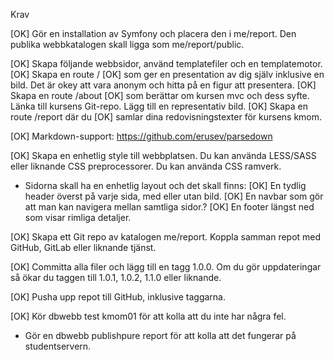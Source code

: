 Krav

[OK] Gör en installation av Symfony och placera den i me/report. Den publika webbkatalogen skall ligga som me/report/public.

[OK] Skapa följande webbsidor, använd templatefiler och en templatemotor.
    [OK] Skapa en route / 
        [OK] som ger en presentation av dig själv inklusive en bild. Det är okey att vara anonym och hitta på en figur att presentera.
    [OK] Skapa en route /about 
        [OK] som berättar om kursen mvc och dess syfte. Länka till kursens Git-repo. Lägg till en representativ bild.
    [OK] Skapa en route /report där du 
        [OK] samlar dina redovisningstexter för kursens kmom.

[OK] Markdown-support: https://github.com/erusev/parsedown

[OK] Skapa en enhetlig style till webbplatsen. Du kan använda LESS/SASS eller liknande CSS preprocessorer. Du kan använda CSS ramverk.

* Sidorna skall ha en enhetlig layout och det skall finns:
    [OK] En tydlig header överst på varje sida, med eller utan bild.
    [OK] En navbar som gör att man kan navigera mellan samtliga sidor.?
    [OK] En footer längst ned som visar rimliga detaljer.

[OK] Skapa ett Git repo av katalogen me/report. Koppla samman repot med GitHub, GitLab eller liknande tjänst.

[OK] Committa alla filer och lägg till en tagg 1.0.0. Om du gör uppdateringar så ökar du taggen till 1.0.1, 1.0.2, 1.1.0 eller liknande.

[OK] Pusha upp repot till GitHub, inklusive taggarna.

[OK] Kör dbwebb test kmom01 för att kolla att du inte har några fel.

* Gör en dbwebb publishpure report för att kolla att det fungerar på studentservern.
